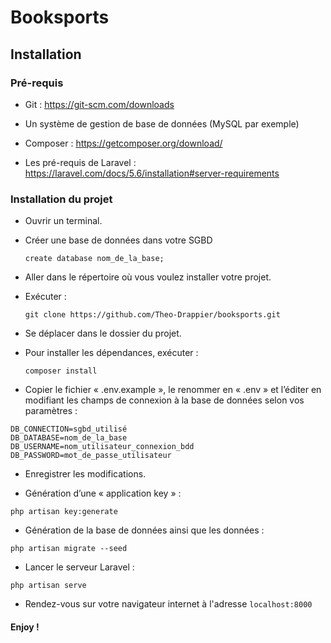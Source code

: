# Booksports

## Installation

### Pré-requis
* Git : https://git-scm.com/downloads

* Un système de gestion de base de données (MySQL par exemple)

* Composer : https://getcomposer.org/download/

* Les pré-requis de Laravel : https://laravel.com/docs/5.6/installation#server-requirements

### Installation du projet

* Ouvrir un terminal.

* Créer une base de données dans votre SGBD
    ```
    create database nom_de_la_base;
    ```

* Aller dans le répertoire où vous voulez installer votre projet.

* Exécuter :
    ```
    git clone https://github.com/Theo-Drappier/booksports.git
    ```

* Se déplacer dans le dossier du projet.

* Pour installer les dépendances, exécuter :
    ```
    composer install
    ```

* Copier le fichier « .env.example », le renommer en « .env » et l’éditer en modifiant les champs de connexion à la base de données selon vos paramètres :
```
DB_CONNECTION=sgbd_utilisé
DB_DATABASE=nom_de_la_base
DB_USERNAME=nom_utilisateur_connexion_bdd
DB_PASSWORD=mot_de_passe_utilisateur
```
* Enregistrer les modifications.

* Génération d’une « application key » :
```
php artisan key:generate
```
* Génération de la base de données ainsi que les données :
```
php artisan migrate --seed
```

* Lancer le serveur Laravel :
```
php artisan serve
```

* Rendez-vous sur votre navigateur internet à l'adresse ```localhost:8000```

#### Enjoy !
